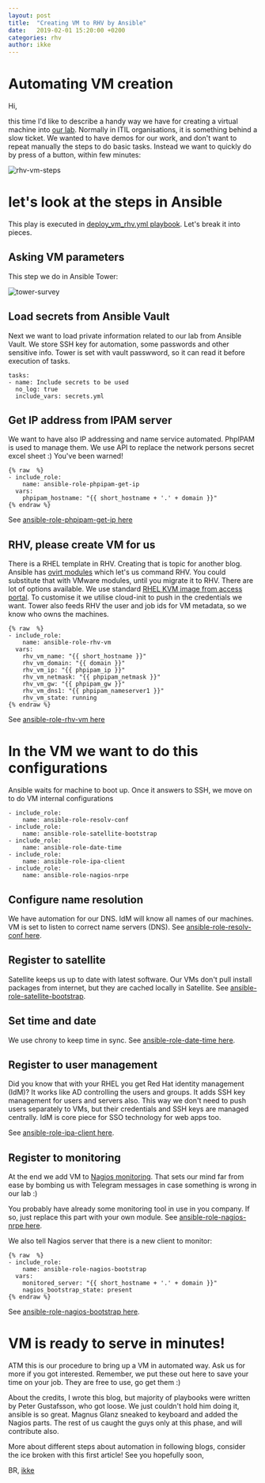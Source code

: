 ```yaml
---
layout: post
title:  "Creating VM to RHV by Ansible"
date:   2019-02-01 15:20:00 +0200
categories: rhv
author: ikke
---
```



# Automating VM creation

Hi,

this time I'd like to describe a handy way we have for creating a virtual
machine into [our lab](/lab-description). Normally in ITIL organisations, it is something behind a slow ticket.
We wanted to have demos for our work, and don't want to repeat manually the
steps to do basic tasks. Instead we want to quickly do by press of a button,
within few minutes:

![rhv-vm-steps](./assets/images/blog-rhv-vm-steps.svg)

# let's look at the steps in Ansible

This play is executed in [deploy_vm_rhv.yml playbook](https://github.com/RedHatNordicsSA/infra-playbooks/blob/master/deploy_vm_rhv.yml).
Let's break it into pieces.

## Asking VM parameters

This step we do in Ansible Tower:

![tower-survey](./assets/images/blog-tower-vm-survey.png)

## Load secrets from Ansible Vault

Next we want to load private information related to our lab from Ansible Vault.
We store SSH key for automation, some passwords and other sensitive info. Tower
is set with vault passwword, so it can read it before execution of tasks.

```
tasks:
- name: Include secrets to be used
  no_log: true
  include_vars: secrets.yml
```

## Get IP address from IPAM server

We want to have also IP addressing and name service automated. PhpIPAM is
used to manage them. We use API to replace the network persons secret excel
sheet :) You've been warned!

```
{% raw  %}
- include_role:
    name: ansible-role-phpipam-get-ip
  vars:
    phpipam_hostname: "{{ short_hostname + '.' + domain }}"
{% endraw %}
```

See [ansible-role-phpipam-get-ip here](https://github.com/RedHatNordicsSA/ansible-role-phpipam-get-ip)

## RHV, please create VM for us

There is a RHEL template in RHV. Creating that is topic for another blog.
Ansible has [ovirt modules](https://docs.ansible.com/ansible/latest/modules/list_of_cloud_modules.html#ovirt)
which let's us command RHV. You could substitute that with VMware modules,
until you migrate it to RHV. There are lot of options available. We use
standard [RHEL KVM image from access portal](https://access.redhat.com/downloads/content/69/ver=/rhel---7/7.6/x86_64/product-software).
To customise it we utilise cloud-init to push in the credentials we want. Tower
also feeds RHV the user and job ids for VM metadata, so we know who owns the
machines.

```
{% raw  %}
- include_role:
    name: ansible-role-rhv-vm
  vars:
    rhv_vm_name: "{{ short_hostname }}"
    rhv_vm_domain: "{{ domain }}"
    rhv_vm_ip: "{{ phpipam_ip }}"
    rhv_vm_netmask: "{{ phpipam_netmask }}"
    rhv_vm_gw: "{{ phpipam_gw }}"
    rhv_vm_dns1: "{{ phpipam_nameserver1 }}"
    rhv_vm_state: running
{% endraw %}
```
See [ansible-role-rhv-vm here](https://github.com/RedHatNordicsSA/ansible-role-rhv-vm)

# In the VM we want to do this configurations

Ansible waits for machine to boot up. Once it answers to SSH, we move on to do
VM internal configurations

```
- include_role:
    name: ansible-role-resolv-conf
- include_role:
    name: ansible-role-satellite-bootstrap
- include_role:
    name: ansible-role-date-time
- include_role:
    name: ansible-role-ipa-client
- include_role:
    name: ansible-role-nagios-nrpe
```

## Configure name resolution

We have automation for our DNS. IdM will know all names of our machines.
VM is set to listen to correct name servers (DNS).
See [ansible-role-resolv-conf here](https://github.com/RedHatNordicsSA/ansible-role-resolv-conf).

## Register to satellite

Satellite keeps us up to date with latest software. Our VMs don't pull install
packages from internet, but they are cached locally in Satellite.
See [ansible-role-satellite-bootstrap](https://github.com/RedHatNordicsSA/ansible-role-satellite-bootstrap).

## Set time and date

We use chrony to keep time in sync. See [ansible-role-date-time here](https://github.com/RedHatNordicsSA/ansible-role-date-time).

## Register to user management

Did you know that with your RHEL you get Red Hat identity management (IdM)?
It works like AD controlling the users and groups. It adds SSH key management
for users and servers also. This way we don't need to push users separately
to VMs, but their credentials and SSH keys are managed centrally. IdM is core
piece for SSO technology for web apps too.

See [ansible-role-ipa-client here](https://github.com/RedHatNordicsSA/ansible-role-ipa-client).

## Register to monitoring

At the end we add VM to [Nagios monitoring](https://www.nagios.org/). That
sets our mind far from ease by bombing us with Telegram messages in case
something is wrong in our lab :)

You probably have already some monitoring tool in use in you company. If so,
just replace this part with your own module. See [ansible-role-nagios-nrpe here](https://github.com/RedHatNordicsSA/ansible-role-nagios-nrpe).

We also tell Nagios server that there is a new client to monitor:
```
{% raw  %}
- include_role:
    name: ansible-role-nagios-bootstrap
  vars:
    monitored_server: "{{ short_hostname + '.' + domain }}"
    nagios_bootstrap_state: present
{% endraw %}
```

See [ansible-role-nagios-bootstrap here](https://github.com/RedHatNordicsSA/ansible-role-nagios-bootstrap).

# VM is ready to serve in minutes!

ATM this is our procedure to bring up a VM in automated way. Ask us for more if
you got interested. Remember, we put these out here to save your time on your
job. They are free to use, go get them :)

About the credits, I wrote this blog, but majority of playbooks were written by
Peter Gustafsson, who got loose. We just couldn't hold him doing it, ansible is
so great. Magnus Glanz sneaked to keyboard and added the Nagios parts. The rest
of us caught the guys only at this phase, and will contribute also.

More about different steps about automation in following blogs, consider the ice
broken with this first article! See you hopefully soon,

BR, [ikke](https://twitter.com/ikkeT)
